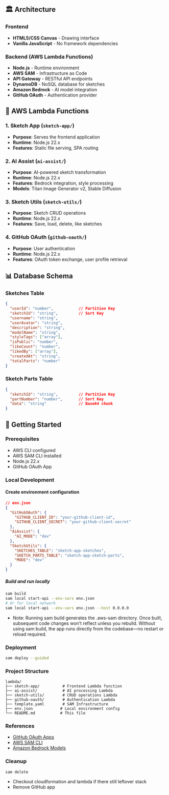 
## 🏛️ Architecture
### Frontend
- **HTML5/CSS Canvas** - Drawing interface
- **Vanilla JavaScript** - No framework dependencies

### Backend (AWS Lambda Functions)
- **Node.js** - Runtime environment
- **AWS SAM** - Infrastructure as Code
- **API Gateway** - RESTful API endpoints
- **DynamoDB** - NoSQL database for sketches
- **Amazon Bedrock** - AI model integration
- **GitHub OAuth** - Authentication provider

## 🎯 AWS Lambda Functions
### 1. Sketch App (`sketch-app/`)
- **Purpose**: Serves the frontend application
- **Runtime**: Node.js 22.x
- **Features**: Static file serving, SPA routing

### 2. AI Assist (`ai-assist/`)
- **Purpose**: AI-powered sketch transformation
- **Runtime**: Node.js 22.x
- **Features**: Bedrock integration, style processing
- **Models**: Titan Image Generator v2, Stable Diffusion

### 3. Sketch Utils (`sketch-utils/`)
- **Purpose**: Sketch CRUD operations
- **Runtime**: Node.js 22.x
- **Features**: Save, load, delete, like sketches

### 4. GitHub OAuth (`github-oauth/`)
- **Purpose**: User authentication
- **Runtime**: Node.js 22.x
- **Features**: OAuth token exchange, user profile retrieval

## 📊 Database Schema
### Sketches Table
```json
{
  "userId": "number",           // Partition Key
  "sketchId": "string",         // Sort Key
  "username": "string",
  "userAvatar": "string",
  "description": "string",
  "modelName": "string",
  "styleTags": ["array"],
  "isPublic": "number",
  "likeCount": "number",
  "likedBy": ["array"],
  "createdAt": "string",
  "totalParts": "number"
}
```

### Sketch Parts Table
```json
{
  "sketchId": "string",         // Partition Key
  "partNumber": "number",       // Sort Key
  "data": "string"              // Base64 chunk
}
```

## 🚀 Getting Started
### Prerequisites
- AWS CLI configured
- AWS SAM CLI installed
- Node.js 22.x
- GitHub OAuth App

### Local Development
#### Create environment configuration
```json
// env.json
{
  "GitHubOAuth": {
    "GITHUB_CLIENT_ID": "your-github-client-id",
    "GITHUB_CLIENT_SECRET": "your-github-client-secret"
  },
  "AiAssist": {
    "AI_MODE": "dev"
  },
  "SketchUtils": {
    "SKETCHES_TABLE": "sketch-app-sketches",
    "SKETCH_PARTS_TABLE": "sketch-app-sketch-parts",
    "MODE": "dev"
  }
}
```

##### Build and run locally
```bash
sam build
sam local start-api --env-vars env.json
# Or for local network
sam local start-api --env-vars env.json --host 0.0.0.0
```
- Note: Running sam build generates the .aws-sam directory. Once built, subsequent code changes won’t reflect unless you rebuild. Without using sam build, the app runs directly from the codebase—no restart or reload required.

### Deployment
```bash
sam deploy --guided
```

### Project Structure
```
lambda/
├── sketch-app/          # Frontend Lambda function
├── ai-assist/           # AI processing Lambda
├── sketch-utils/        # CRUD operations Lambda
├── github-oauth/        # Authentication Lambda
├── template.yaml        # SAM Infrastructure
├── env.json            # Local environment config
└── README.md           # This file
```

### References
- [GitHub OAuth Apps](https://github.com/settings/developers)
- [AWS SAM CLI](https://docs.aws.amazon.com/serverless-application-model/latest/developerguide/serverless-sam-cli.html)
- [Amazon Bedrock Models](https://docs.aws.amazon.com/bedrock/latest/userguide/models-supported.html)

### Cleanup
```
sam delete
```
- Checkout cloudformation and lambda if there still leftover stack
- Remove GitHub app
